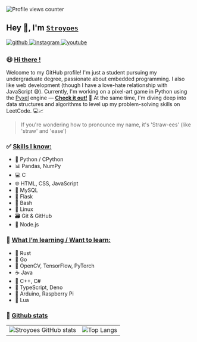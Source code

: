 ![Profile views counter](https://komarev.com/ghpvc/?username=Stroyoes&&style=flat-square)  

## Hey 👋, I'm <ins>**`Stroyoes`**</ins>
  

<a href="https://github.com/Stroyoes" target="_blank">
<img src=https://img.shields.io/badge/github-%2324292e.svg?&style=for-the-badge&logo=github&logoColor=white alt=github style="margin-bottom: 5px;" />
</a>

<a href="https://instagram.com/Stroyoes_dev" target="_blank">
<img src=https://img.shields.io/badge/instagram-%23000000.svg?&style=for-the-badge&logo=instagram&logoColor=white alt=instagram style="margin-bottom: 5px;" />
</a>

<a href="https://www.youtube.com/user/Stroyoes_dev" target="_blank">
<img src=https://img.shields.io/badge/youtube-%23EE4831.svg?&style=for-the-badge&logo=youtube&logoColor=white alt=youtube style="margin-bottom: 5px;" />
</a>  
  
### 😃 <ins>Hi there !</ins> 

Welcome to my GitHub profile! I'm just a student pursuing my undergraduate degree, passionate about embedded programming. I also like web development (though I have a love-hate relationship with JavaScript 😅). 
Currently, I'm working on a pixel-art game in Python using the [Pyxel](https://github.com/kitao/pyxel) engine — **[Check it out!](your-game-link-here)** 🚀 
At the same time, I'm diving deep into data structures and algorithms to level up my problem-solving skills on LeetCode. 💻📈

> If you're wondering how to pronounce my name, it's 'Straw-ees' (like 'straw' and 'ease') 


### ✅ <ins>Skills I know:</ins>
- 🐍 Python / CPython
- 📊 Pandas, NumPy
- 💻 C
- 🌐 HTML, CSS, JavaScript
- 🐬 MySQL
- 🧪 Flask
- 🐚 Bash
- 🐧 Linux
- 🗃️ Git & GitHub
- 🌱 Node.js

### 📘 <ins>What I’m learning / Want to learn:</ins>
- 🦀 Rust
- 🐹 Go
- 🤖 OpenCV, TensorFlow, PyTorch
- ☕ Java
- 💠 C++, C#
- 🎯 TypeScript, Deno
- 🔌 Arduino, Raspberry Pi
- 🐉 Lua

### 💪 <ins>**Github stats**</ins> 

<table>
  <tr>
    <td>
      <img src="https://github-readme-stats.vercel.app/api?username=stroyoes&amp;show_icons=true&amp;theme=transparent&amp;hide_title=true" alt="Stroyoes GitHub stats">
    </td>
    <td>
      <img src="https://github-readme-stats.vercel.app/api/top-langs/?username=stroyoes&amp;theme=transparent&amp;hide_progress=false&amp;hide_title=true" alt="Top Langs">
    </td>
  </tr>
</table>
